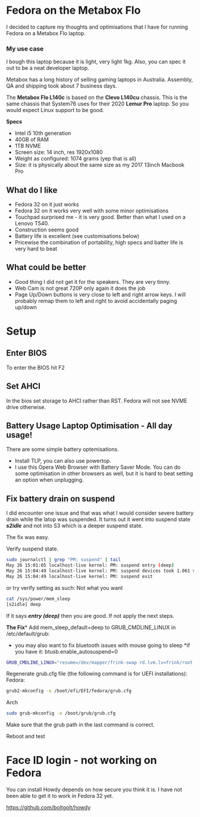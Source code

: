 # Fedora on the Metabox Flo
I decided to capture my thoughts and optimisations that I have for running Fedora on a Metabox Flo laptop. 

### My use case
I bough this laptop because it is light, very light 1kg. Also, you can spec it out to be a neat developer laptop. 

Metabox has a long history of selling gaming laptops in Australia. Assembly, QA and shipping took about 7 business days.

The **Metabox Flo L140c** is based on the **Clevo L140cu** chassis. This is the same chassis that System76 uses for their 2020 **Lemur Pro** laptop. So you would expect Linux support to be good.

**Specs**
- Intel i5 10th generation
- 40GB of RAM
- 1TB NVME
- Screen size: 14 inch, res 1920x1080
- Weight as configured: 1074 grams (yep that is all)
- Size: it is physically about the same size as my 2017 13inch Macbook Pro

## What do I like
- Fedora 32 on it just works 
- Fedora 32 on it works very well with some minor optimisations
- Touchpad surprised me - it is very good. Better than what I used on a Lenovo T540.
- Construction seems good
- Battery life is excellent (see customisations below)
- Pricewise the combination of portability, high specs and batter life is very hard to beat

## What could be better
- Good thing I did not get it for the speakers. They are very tinny. 
- Web Cam is not great 720P only again it does the job
- Page Up/Down buttons is very close to left and right arrow keys. I will probably remap them to left and right to avoid accidentally paging up/down

# Setup
## Enter BIOS
To enter the BIOS hit F2

## Set AHCI
In the bios set storage to AHCI rather than RST. Fedora will not see NVME drive otherwise.

## Battery Usage Laptop Optimisation - All day usage!
There are some simple battery optemisations. 
- Install TLP, you can also use powertop.
- I use this Opera Web Browser with Battery Saver Mode. You can do some optimisation in other browsers as well, but it is hard to beat setting an option when unplugging.

## Fix battery drain on suspend
I did encounter one issue and that was what I would consider severe battery drain while the latop was suspended. It turns out it went into suspend state ***s2idle*** and not into S3 which is a deeper suspend state. 

The fix was easy.

Verify suspend state. 
```bash
sudo journalctl | grep "PM: suspend" | tail
May 26 15:01:05 localhost-live kernel: PM: suspend entry (deep)
May 26 15:04:49 localhost-live kernel: PM: suspend devices took 1.061 seconds
May 26 15:04:49 localhost-live kernel: PM: suspend exit
```

or try verify setting as such: Not what you want
```bash
cat /sys/power/mem_sleep
[s2idle] deep
```

If it says ***entry (deep)*** then you are good. If not apply the next steps.

**The Fix***
Add mem_sleep_default=deep to GRUB_CMDLINE_LINUX in /etc/default/grub:
* you may also want to fix bluetooth issues with mouse going to sleep *if you have it: btusb.enable_autosuspend=0
```bash
GRUB_CMDLINE_LINUX="resume=/dev/mapper/frink-swap rd.lvm.lv=frink/root rd.lvm.lv=frink/swap crashkernel=128M mem_sleep_default=deep rhgb quiet btusb.enable_autosuspend=0"
```


Regenerate grub.cfg file (the following command is for UEFI installations):
Fedora:
```bash
grub2-mkconfig -o /boot/efi/EFI/fedora/grub.cfg
```
Arch
```bash
sudo grub-mkconfig -o /boot/grub/grub.cfg
```

Make sure that the grub path in the last command is correct. 

Reboot and test

# Face ID login - not working on Fedora
You can install Howdy depends on how secure you think it is. I have not been able to get it to work in Fedora 32 yet.

https://github.com/boltgolt/howdy
